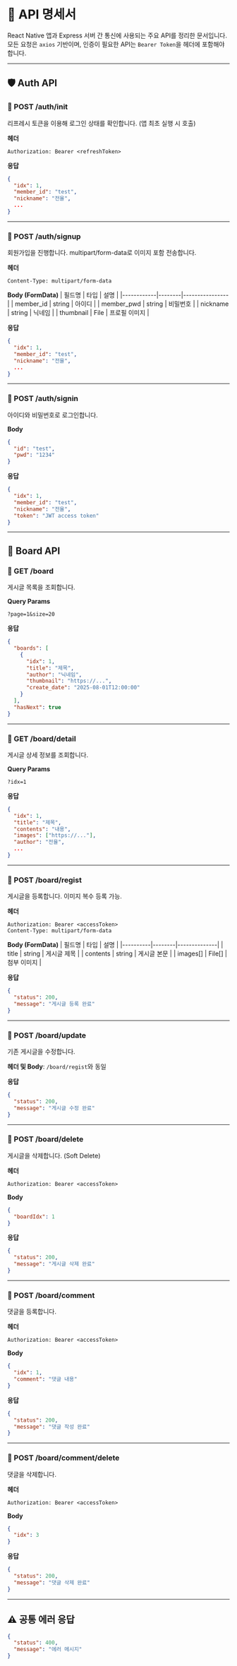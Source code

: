 # 📘 API 명세서

React Native 앱과 Express 서버 간 통신에 사용되는 주요 API를 정리한 문서입니다.  
모든 요청은 `axios` 기반이며, 인증이 필요한 API는 `Bearer Token`을 헤더에 포함해야 합니다.

---

## 🛡 Auth API

### 🔹 POST /auth/init

리프레시 토큰을 이용해 로그인 상태를 확인합니다. (앱 최초 실행 시 호출)

**헤더**

```
Authorization: Bearer <refreshToken>
```

**응답**

```json
{
  "idx": 1,
  "member_id": "test",
  "nickname": "전율",
  ...
}
```

---

### 🔹 POST /auth/signup

회원가입을 진행합니다. multipart/form-data로 이미지 포함 전송합니다.

**헤더**

```
Content-Type: multipart/form-data
```

**Body (FormData)**
| 필드명 | 타입 | 설명 |
|------------|--------|----------------|
| member_id | string | 아이디 |
| member_pwd | string | 비밀번호 |
| nickname | string | 닉네임 |
| thumbnail | File | 프로필 이미지 |

**응답**

```json
{
  "idx": 1,
  "member_id": "test",
  "nickname": "전율",
  ...
}
```

---

### 🔹 POST /auth/signin

아이디와 비밀번호로 로그인합니다.

**Body**

```json
{
  "id": "test",
  "pwd": "1234"
}
```

**응답**

```json
{
  "idx": 1,
  "member_id": "test",
  "nickname": "전율",
  "token": "JWT access token"
}
```

---

## 📄 Board API

### 🔹 GET /board

게시글 목록을 조회합니다.

**Query Params**

```
?page=1&size=20
```

**응답**

```json
{
  "boards": [
    {
      "idx": 1,
      "title": "제목",
      "author": "닉네임",
      "thumbnail": "https://...",
      "create_date": "2025-08-01T12:00:00"
    }
  ],
  "hasNext": true
}
```

---

### 🔹 GET /board/detail

게시글 상세 정보를 조회합니다.

**Query Params**

```
?idx=1
```

**응답**

```json
{
  "idx": 1,
  "title": "제목",
  "contents": "내용",
  "images": ["https://..."],
  "author": "전율",
  ...
}
```

---

### 🔹 POST /board/regist

게시글을 등록합니다. 이미지 복수 등록 가능.

**헤더**

```
Authorization: Bearer <accessToken>
Content-Type: multipart/form-data
```

**Body (FormData)**
| 필드명 | 타입 | 설명 |
|----------|--------|--------------|
| title | string | 게시글 제목 |
| contents | string | 게시글 본문 |
| images[] | File[] | 첨부 이미지 |

**응답**

```json
{
  "status": 200,
  "message": "게시글 등록 완료"
}
```

---

### 🔹 POST /board/update

기존 게시글을 수정합니다.

**헤더 및 Body**: `/board/regist`와 동일

**응답**

```json
{
  "status": 200,
  "message": "게시글 수정 완료"
}
```

---

### 🔹 POST /board/delete

게시글을 삭제합니다. (Soft Delete)

**헤더**

```
Authorization: Bearer <accessToken>
```

**Body**

```json
{
  "boardIdx": 1
}
```

**응답**

```json
{
  "status": 200,
  "message": "게시글 삭제 완료"
}
```

---

### 🔹 POST /board/comment

댓글을 등록합니다.

**헤더**

```
Authorization: Bearer <accessToken>
```

**Body**

```json
{
  "idx": 1,
  "comment": "댓글 내용"
}
```

**응답**

```json
{
  "status": 200,
  "message": "댓글 작성 완료"
}
```

---

### 🔹 POST /board/comment/delete

댓글을 삭제합니다.

**헤더**

```
Authorization: Bearer <accessToken>
```

**Body**

```json
{
  "idx": 3
}
```

**응답**

```json
{
  "status": 200,
  "message": "댓글 삭제 완료"
}
```

---

## ⚠️ 공통 에러 응답

```json
{
  "status": 400,
  "message": "에러 메시지"
}
```
